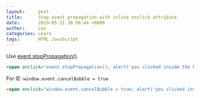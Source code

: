 ```yaml
---
layout:     post
title:      Stop event propagation with inline onclick attribute
date:       2019-05-21 20:56:44 +0800
author:     Leo
categories: Learn
tags:       HTML JavaScript
---
```


Use [event.stopPropagation()](https://developer.mozilla.org/en/DOM/event.stopPropagation).

```html
<span onclick="event.stopPropagation(); alert('you clicked inside the header');">something inside the header</span>
```

For IE: `window.event.cancelBubble = true`

```html
<span onclick="window.event.cancelBubble = true; alert('you clicked inside the header');">something inside the header</span>
```
